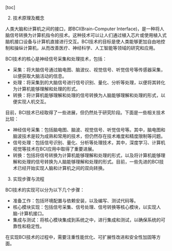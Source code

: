 
[toc]                    
                
                
2. 技术原理及概念

人类大脑和计算机之间的接口，即BCI(Brain-Computer Interface)，是一种将人脑信号转换为计算机指令的技术。这种技术可以让人们通过植入芯片或使用植入式脑机接口设备与计算机直接进行交互。BCI技术的目标是使人类能够更加自由地控制和操纵计算机，从而改善医疗、神经科学、人工智能等领域的研究和应用。

BCI技术的核心是神经信号采集和处理技术，包括：

- 采集：将大脑信号通过脑电图、脑波仪、视觉信号、听觉信号等传感器采集，以便获取大脑活动的信息。
- 处理：将采集到的大脑信号进行信号识别、量化、分析等处理，以便将其转化为计算机能够理解和处理的形式。
- 转换：将计算机能够理解和处理的信号转换为人脑能够理解和处理的形式，以便实现人机交互。

目前，BCI技术已经取得了一些进展，但仍然处于研究阶段。下面是一些相关技术比较：

- 神经信号采集：包括脑电图、脑波、视觉信号、听觉信号等。其中，脑电图和脑波技术是较为成熟和常用的技术，但仍然存在技术难度和精度限制等问题。
- 信号处理：包括信号识别、量化、分析等处理技术，其中，深度学习、计算机视觉等技术在BCI应用中取得了重要进展。
- 转换：包括将信号转换为计算机能够理解和处理的形式，以及将计算机能够理解和处理的信号转换为人脑能够理解和处理的形式。目前，一些先进的BCI技术已经开始实现人脑和计算机之间的双向转换。

3. 实现步骤与流程

BCI技术的实现可以分为以下几个步骤：

- 准备工作：包括环境配置与依赖安装，以及编写、测试代码等。
- 核心模块实现：包括信号采集、信号处理、信号转换等核心模块，以实现人脑-计算机接口。
- 集成与测试：将核心模块集成到系统之中，进行集成和测试，以确保系统的可靠性和稳定性。

在实现BCI技术的过程中，需要注重性能优化、可扩展性改进和安全性加固等方面。

